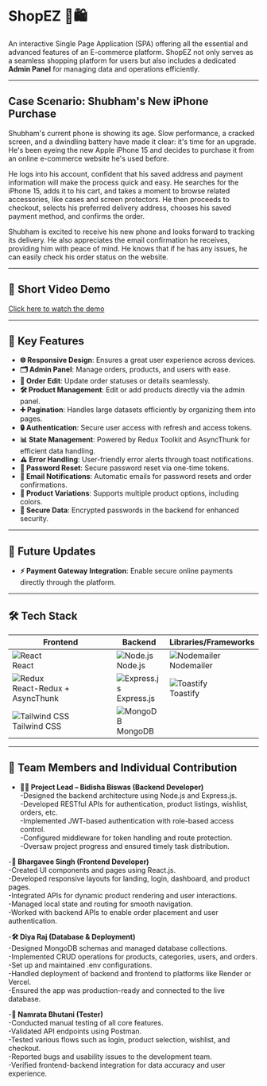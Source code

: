 # ShopEZ 🏢🛍️
An interactive Single Page Application (SPA) offering all the essential and advanced features of an E-commerce platform. ShopEZ not only serves as a seamless shopping platform for users but also includes a dedicated **Admin Panel** for managing data and operations efficiently.

---

## Case Scenario: Shubham's New iPhone Purchase

Shubham's current phone is showing its age. Slow performance, a cracked screen, and a dwindling battery have made it clear: it's time for an upgrade. He's been eyeing the new Apple iPhone 15 and decides to purchase it from an online e-commerce website he's used before.

He logs into his account, confident that his saved address and payment information will make the process quick and easy. He searches for the iPhone 15, adds it to his cart, and takes a moment to browse related accessories, like cases and screen protectors. He then proceeds to checkout, selects his preferred delivery address, chooses his saved payment method, and confirms the order.

Shubham is excited to receive his new phone and looks forward to tracking its delivery. He also appreciates the email confirmation he receives, providing him with peace of mind. He knows that if he has any issues, he can easily check his order status on the website.

---


## 🎥 Short Video Demo
[Click here to watch the demo](https://1drv.ms/v/c/b25df13dba5dccba/EXZzVW8zws9IgbqTiEvvK1sBhecsAUjHgqVsgtVF2LuKaA)

---

## 🔑 Key Features

- **🌐 Responsive Design**: Ensures a great user experience across devices.
- **🗂️ Admin Panel**: Manage orders, products, and users with ease.
- **🔄 Order Edit**: Update order statuses or details seamlessly.
- **🛠️ Product Management**: Edit or add products directly via the admin panel.
- **➕ Pagination**: Handles large datasets efficiently by organizing them into pages.
- **🔒 Authentication**: Secure user access with refresh and access tokens.
- **📊 State Management**: Powered by Redux Toolkit and AsyncThunk for efficient data handling.
- **⚠️ Error Handling**: User-friendly error alerts through toast notifications.
- **🔐 Password Reset**: Secure password reset via one-time tokens.
- **📧 Email Notifications**: Automatic emails for password resets and order confirmations.
- **🎨 Product Variations**: Supports multiple product options, including colors.
- **🔑 Secure Data**: Encrypted passwords in the backend for enhanced security.

---
## 🚀 Future Updates

- **⚡ Payment Gateway Integration**: Enable secure online payments directly through the platform.

---

## 🛠️ Tech Stack


| **Frontend**            | **Backend**             | **Libraries/Frameworks** |
|--------------------------|-------------------------|---------------------------|
| ![React](https://img.shields.io/badge/-React-61DAFB?logo=react&logoColor=white&style=for-the-badge)<br>React | ![Node.js](https://img.shields.io/badge/-Node.js-339933?logo=node.js&logoColor=white&style=for-the-badge)<br>Node.js | ![Nodemailer](https://img.shields.io/badge/-Nodemailer-green?logo=mail.ru&logoColor=white&style=for-the-badge)<br>Nodemailer |
| ![Redux](https://img.shields.io/badge/-Redux-764ABC?logo=redux&logoColor=white&style=for-the-badge)<br>React-Redux + AsyncThunk | ![Express.js](https://img.shields.io/badge/-Express.js-000000?logo=express&logoColor=white&style=for-the-badge)<br>Express.js | ![Toastify](https://img.shields.io/badge/-Toastify-ff8c00?logo=javascript&logoColor=white&style=for-the-badge)<br>Toastify |
| ![Tailwind CSS](https://img.shields.io/badge/-Tailwind%20CSS-06B6D4?logo=tailwind-css&logoColor=white&style=for-the-badge)<br>Tailwind CSS | ![MongoDB](https://img.shields.io/badge/-MongoDB-47A248?logo=mongodb&logoColor=white&style=for-the-badge)<br>MongoDB | |



---


## 👥 Team Members and Individual Contribution
- **👨‍🏫 Project Lead – Bidisha Biswas (Backend Developer)**  
 -Designed the backend architecture using Node.js and Express.js.   
 -Developed RESTful APIs for authentication, product listings, wishlist, orders, etc.   
 -Implemented JWT-based authentication with role-based access control.   
 -Configured middleware for token handling and route protection.   
 -Oversaw project progress and ensured timely task distribution.   

-**🎨 Bhargavee Singh (Frontend Developer)**  
 -Created UI components and pages using React.js.   
 -Developed responsive layouts for landing, login, dashboard, and product pages.   
 -Integrated APIs for dynamic product rendering and user interactions.   
 -Managed local state and routing for smooth navigation.   
 -Worked with backend APIs to enable order placement and user authentication.   

-**🛠️ Diya Raj (Database & Deployment)**  
 -Designed MongoDB schemas and managed database collections.   
 -Implemented CRUD operations for products, categories, users, and orders.   
 -Set up and maintained .env configurations.   
 -Handled deployment of backend and frontend to platforms like Render or Vercel.   
 -Ensured the app was production-ready and connected to the live database.   

-**🧪 Namrata Bhutani (Tester)**  
 -Conducted manual testing of all core features.   
 -Validated API endpoints using Postman.   
 -Tested various flows such as login, product selection, wishlist, and checkout.   
 -Reported bugs and usability issues to the development team.   
 -Verified frontend-backend integration for data accuracy and user experience.   




